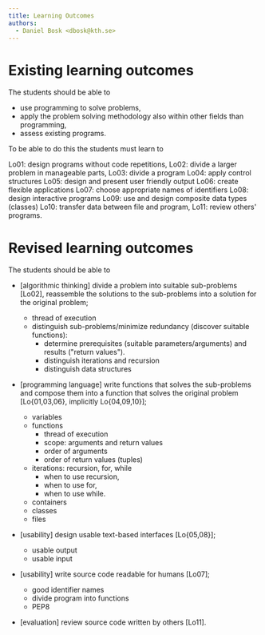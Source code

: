 ```yaml
---
title: Learning Outcomes
authors:
  - Daniel Bosk <dbosk@kth.se>
---
```

# Existing learning outcomes

The students should be able to

  - use programming to solve problems,
  - apply the problem solving methodology also within other fields than 
    programming,
  - assess existing programs.

To be able to do this the students must learn to

  Lo01: design programs without code repetitions,
  Lo02: divide a larger problem in manageable parts,
  Lo03: divide a program
  Lo04: apply control structures
  Lo05: design and present user friendly output
  Lo06: create flexible applications
  Lo07: choose appropriate names of identifiers
  Lo08: design interactive programs
  Lo09: use and design composite data types (classes)
  Lo10: transfer data between file and program,
  Lo11: review others' programs.


# Revised learning outcomes

The students should be able to

  - [algorithmic thinking] divide a problem into suitable sub-problems [Lo02], 
    reassemble the solutions to the sub-problems into a solution for the 
    original problem;

    - thread of execution
    - distinguish sub-problems/minimize redundancy (discover suitable 
      functions):
      - determine prerequisites (suitable parameters/arguments) and results 
        ("return values").
      - distinguish iterations and recursion
      - distinguish data structures

  - [programming language] write functions that solves the sub-problems and 
    compose them into a function that solves the original problem 
    [Lo{01,03,06}, implicitly Lo{04,09,10}];

    - variables
    - functions
      - thread of execution
      - scope: arguments and return values
      - order of arguments
      - order of return values (tuples)
    - iterations: recursion, for, while
      - when to use recursion,
      - when to use for,
      - when to use while.
    - containers
    - classes
    - files

  - [usability] design usable text-based interfaces [Lo{05,08}];

    - usable output
    - usable input

  - [usability] write source code readable for humans [Lo07];

    - good identifier names
    - divide program into functions
    - PEP8

  - [evaluation] review source code written by others [Lo11].

